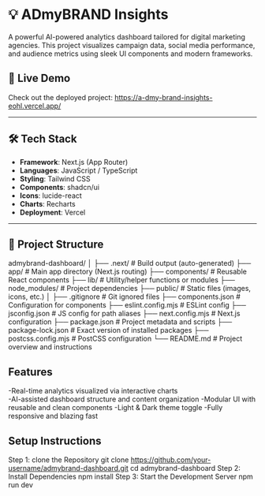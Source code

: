 # 💡 ADmyBRAND Insights

A powerful AI-powered analytics dashboard tailored for digital marketing agencies. This project visualizes campaign data, social media performance, and audience metrics using sleek UI components and modern frameworks.

## 🚀 Live Demo

Check out the deployed project: https://a-dmy-brand-insights-eohl.vercel.app/


---

## 🛠 Tech Stack

- **Framework**: Next.js (App Router)
- **Languages**: JavaScript / TypeScript
- **Styling**: Tailwind CSS
- **Components**: shadcn/ui
- **Icons**: lucide-react
- **Charts**: Recharts
- **Deployment**: Vercel

---

## 📂 Project Structure

admybrand-dashboard/
│
├── .next/                  # Build output (auto-generated)
├── app/                   # Main app directory (Next.js routing)
├── components/            # Reusable React components
├── lib/                   # Utility/helper functions or modules
├── node_modules/          # Project dependencies
├── public/                # Static files (images, icons, etc.)
│
├── .gitignore             # Git ignored files
├── components.json        # Configuration for components
├── eslint.config.mjs      # ESLint config
├── jsconfig.json          # JS config for path aliases
├── next.config.mjs        # Next.js configuration
├── package.json           # Project metadata and scripts
├── package-lock.json      # Exact version of installed packages
├── postcss.config.mjs     # PostCSS configuration
└── README.md              # Project overview and instructions

## Features
-Real-time analytics visualized via interactive charts  
-AI-assisted dashboard structure and content organization
-Modular UI with reusable and clean components 
-Light & Dark theme toggle 
-Fully responsive and blazing fast
## Setup Instructions
Step 1: clone the Repository
        git clone https://github.com/your-username/admybrand-dashboard.git
        cd admybrand-dashboard
Step 2: Install Dependencies
        npm install
Step 3: Start the Development Server
        npm run dev
        

